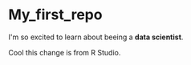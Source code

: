 # My_first_repo

I'm so excited to learn about beeing a **data scientist**.

Cool this change is from R Studio.